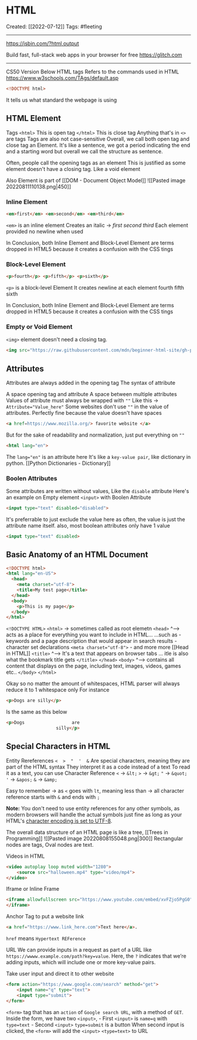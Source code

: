 

# HTML
Created:  [[2022-07-12]]
Tags: #fleeting 

---





https://jsbin.com/?html,output

Build fast, full-stack web apps in your browser for free
https://glitch.com


---
CS50 Version Below
HTML tags 
Refers to the commands used in HTML
https://www.w3schools.com/TAgs/default.asp


```HTML
<!DOCTYPE html>
```
It tells us what standard the webpage is using

## HTML Element
Tags
`<html>`    This is open tag
`</html>`  This is close tag
Anything that's in `<>` are tags
Tags are also not case-sensitive
Overall, we call both open tag and close tag an Element. It's like a sentence, we got a period indicating the end and a starting word but overall we call the structure as sentence.

Often, people call the opening tags as an element
This is justified as some element doesn't have a closing tag. Like a void element

Also Element is part of [[DOM - Document Object Model]]
![[Pasted image 20220811110138.png|450]]


### Inline Element
```HTML
<em>first</em> <em>second</em> <em>third</em>
```
`<em>` is an inline element
Creates an italic -> *first second third*
Each element provided no newline when used 

In Conclusion, both Inline Element and Block-Level Element are terms dropped in HTML5 because it creates a confusion with the CSS tings

### Block-Level Element
```HTML
<p>fourth</p> <p>fifth</p> <p>sixth</p>
```
`<p>` is a block-level Element
It creates newline at each element
fourth
fifth
sixth

In Conclusion, both Inline Element and Block-Level Element are terms dropped in HTML5 because it creates a confusion with the CSS tings



### Empty or Void Element
`<img>` element doesn't need a closing tag. 
```HTML
<img src="https://raw.githubusercontent.com/mdn/beginner-html-site/gh-pages/images/firefox-icon.png">
```



## Attributes 
Attributes are always added in the opening tag
The syntax of attribute

A space opening tag and attribute
A space between multiple attributes
Values of attribute must always be  wrapped with `""`
Like this -> `Attribute="Value_here"`
Some websites don't use `""` in the value of attributes. 
    Perfectly fine because the value doesn't have spaces
```HTML
<a href=https://www.mozilla.org/> favorite website </a>
```
But for the sake of readability and normalization, just put everything on `""`


```HTML
<html lang="en">
```
The `lang="en"` is an attribute here
It's like a `key-value pair`, like dictionary in python. [[Python Dictionaries - Dictionary]]

### Boolen Attributes
Some attributes are written without values, Like the `disable` attribute
Here's an example on Empty element `<input>` with Boolen Attribute
```HTML
<input type="text" disabled="disabled">
```

It's preferrable to just exclude the value here 
as often, the value is just the attribute name itself.
also, most boolean attributes only have 1 value
```HTML
<input type="text" disabled>
```


## Basic Anatomy of an HTML Document
```HTML
<!DOCTYPE html>
<html lang="en-US">
  <head>
    <meta charset="utf-8">
    <title>My test page</title>
  </head>
  <body>
    <p>This is my page</p>
  </body>
</html>
```
`<!DOCTYPE HTML>`
`<html>`  -> sometimes called as root elemetn
    `<head>`
        ^--> acts as a place for everything you want to include in HTML...
        ...such as
        - keywords and a page description that would appear in search results
        - character set declarations  `<meta charset="utf-8">`
        - and more more [[Head in HTML]]
            `<title>`
                ^--> It's a text that appears on browser tabs
                ... itle is also what the bookmark title gets
            `</title>`
    `</head>`
    `<body>`
        ^--> contains all content that displays on the page, including text, images, videos, games etc..
    `</body>`
`</html>`



Okay so no matter the amount of whitespaces, HTML parser will always reduce it to 1 whitespace only
For instance
```HTML
<p>Dogs are silly</p>
```
Is the same as this below
```HTML
<p>Dogs                  are
                   silly</p>
```

## Special Characters in HTML
Entity Rereferences
`<  >  "  '  &`
Are special characters, meaning they are part of the HTML syntax
They interpret it as a code instead of a text
To read it as a text, you can use Character Reference
`<`  ->   `&lt;`
`>`  ->   `&gt;`
`"`  ->   `&quot;`
`'`  ->   `&apos;`
`&`  ->   `&amp;`

Easy to remember 
-> as `<` goes with `lt`, meaning less than
-> all character reference starts with `&` and ends with `;`


**Note:** 
You don't need to use entity references for any other symbols, as modern browsers will handle the actual symbols just fine as long as your HTML's [character encoding is set to UTF-8](https://developer.mozilla.org/en-US/docs/Learn/HTML/Introduction_to_HTML/The_head_metadata_in_HTML#specifying_your_documents_character_encoding).




The overall data structure of an HTML page is 
like a tree, [[Trees in Programming]]
![[Pasted image 20220808155048.png|300]]
Rectangular nodes are tags, 
Oval nodes are text.


Videos in HTML
```HTML
<video autoplay loop muted width="1280">
    <source src="halloween.mp4" type="video/mp4">
</video>
```

Iframe or Inline Frame
```HTML
<iframe allowfullscreen src="https://www.youtube.com/embed/xvFZjo5PgG0">
</iframe>
```

Anchor Tag to put a website link
```HTML
<a href="https://www.link_here.com">Text here</a>.
```
`href` means `Hypertext REFerence` 

URL
We can provide inputs in a request as part of a URL like 
`https://wwww.example.com/path?key=value`. 
Here, the `?` indicates that we’re adding inputs, which will include one or more key-value pairs.

Take user input and direct it to other website
```HTML
<form action="https://www.google.com/search" method="get">
    <input name="q" type="text">
    <input type="submit">
</form>
```
`<form>` tag that has an `action` of `Google search URL`, with a method of `GET`.
    Inside the form, we have two `<input>`, 
        - First `<input>` is `name=q`  with `type=text` 
        - Second `<input>` `type=submit` is a button
        When second input is clicked, the `<form>` will add the `<input>` `<type=text>` to URL



